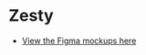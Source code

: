 # Zesty


* [View the Figma mockups here](https://www.figma.com/file/rKCVOp70tLCvjTWdO5pVeW/Recipe?node-id=0%3A1)



